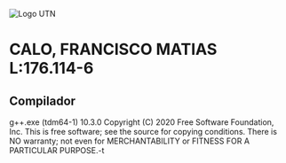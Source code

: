 
![Logo UTN](https://innovavista.net/imagenes/archivos/proyectos/272_imagen_750x480xrecortarSuperior.jpg?random=1735076258 "Logo UTN")

# CALO, FRANCISCO MATIAS L:176.114-6

## Compilador
g++.exe (tdm64-1) 10.3.0
Copyright (C) 2020 Free Software Foundation, Inc.
This is free software; see the source for copying conditions.  There is NO
warranty; not even for MERCHANTABILITY or FITNESS FOR A PARTICULAR PURPOSE.-t
